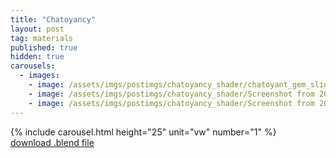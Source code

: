 ```yaml
---
title: "Chatoyancy"
layout: post
tag: materials
published: true
hidden: true
carousels:
  - images: 
    - image: /assets/imgs/postimgs/chatoyancy_shader/chatoyant_gem_slide_01.png
    - image: /assets/imgs/postimgs/chatoyancy_shader/Screenshot from 2025-09-04 19-57-11.png
    - image: /assets/imgs/postimgs/chatoyancy_shader/Screenshot from 2025-09-04 19-56-32.png
---
```


{% include carousel.html height="25" unit="vw" number="1" %}  
[download .blend file](/assets/downloadable_assets/chatoyant_gem_shader.blend)
